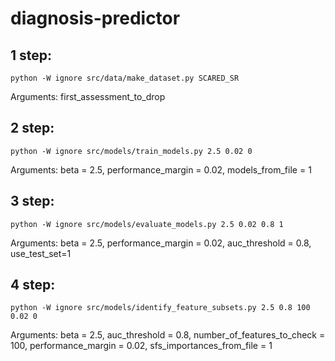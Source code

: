 # diagnosis-predictor

## 1 step:

`python -W ignore src/data/make_dataset.py SCARED_SR`

Arguments: first_assessment_to_drop

## 2 step:

`python -W ignore src/models/train_models.py 2.5 0.02 0`

Arguments: beta = 2.5, performance_margin = 0.02, models_from_file = 1

## 3 step:

`python -W ignore src/models/evaluate_models.py 2.5 0.02 0.8 1`

Arguments: beta = 2.5, performance_margin = 0.02, auc_threshold = 0.8, use_test_set=1

## 4 step:

`python -W ignore src/models/identify_feature_subsets.py 2.5 0.8 100 0.02 0`

Arguments: beta = 2.5, auc_threshold = 0.8, number_of_features_to_check = 100, performance_margin = 0.02, sfs_importances_from_file = 1